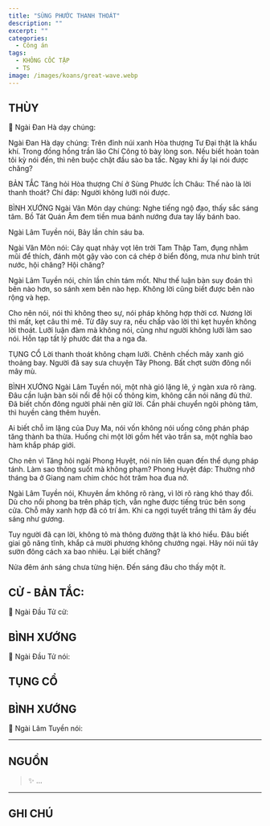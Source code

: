 ```yaml
---
title: "SÙNG PHƯỚC THANH THOÁT"
description: ""
excerpt: ""
categories:
  - Công án
tags:
  - KHÔNG CỐC TẬP
  - TS 
image: /images/koans/great-wave.webp
---
```


## THÙY

📢 Ngài Đan Hà dạy chúng:

Ngài Đan Hà dạy chúng: Trên đỉnh núi xanh Hòa thượng Tư Đại thật là khẩu khí. Trong đồng hồng trần lão Chí Công tỏ bày lòng son. Nếu biết hoàn toàn tôi kỳ nói đến, thì nên buộc chặt đầu sào ba tấc. Ngay khi ấy lại nói được chăng?

BẢN TẮC
Tăng hỏi Hòa thượng Chí ở Sùng Phước Ích Châu: Thế nào là lời thanh thoát?
Chí đáp: Người không lưỡi nói được.

BÌNH XƯỚNG
Ngài Vân Môn dạy chúng: Nghe tiếng ngộ đạo, thấy sắc sáng tâm. Bồ Tát Quán Âm đem tiền mua bánh nướng đưa tay lấy bánh bao.

Ngài Lâm Tuyền nói, Bảy lần chín sáu ba.

Ngài Vân Môn nói: Cây quạt nhảy vọt lên trời Tam Thập Tam, đụng nhằm mũi để thích, đánh một gậy vào con cá chép ở biển đông, mưa như bình trút nước, hội chăng? Hội chăng?

Ngài Lâm Tuyền nói, chín lần chín tám mốt. Như thế luận bàn suy đoán thì bên nào hơn, so sánh xem bên nào hẹp. Không lời cũng biết được bên nào rộng và hẹp.

Cho nên nói, nói thì không theo sự, nói pháp không hợp thời cơ. Nương lời thì mất, kẹt câu thì mê. Từ đây suy ra, nếu chấp vào lời thì kẹt huyền không lời thoát. Lưỡi luận đàm mà không nói, cũng như người không lưỡi làm sao nói. Hỗn tạp tất lý phước đát tha a nga đa.

TỤNG CỔ
Lời thanh thoát không chạm lưỡi.
Chênh chếch mây xanh gió thoảng bay.
Người đã say sưa chuyện Tây Phong.
Bất chợt sườn đông nổi mây mù.

BÌNH XƯỚNG
Ngài Lâm Tuyền nói, một nhà gió lặng lẽ, ý ngàn xưa rõ ràng. Đâu cần luận bàn sôi nổi để hội cố thông kim, không cần nói năng đủ thứ. Đã biết chốn đông người phải nên giữ lời. Cần phải chuyển ngôi phòng tâm, thì huyền càng thêm huyền.

Ai biết chỗ im lặng của Duy Ma, nói vốn không nói uống công phán pháp tăng thành ba thừa. Huống chi một lời gồm hết vào trần sa, một nghĩa bao hàm khắp pháp giới.

Cho nên vì Tăng hỏi ngài Phong Huyệt, nói nín liên quan đến thể dụng pháp tánh. Làm sao thông suốt mà không phạm?
Phong Huyệt đáp: Thường nhớ tháng ba ở Giang nam chim chóc hót trăm hoa đua nở.

Ngài Lâm Tuyền nói, Khuyên ầm không rõ ràng, vì lời rõ ràng khó thay đổi. Dù cho nổi phong ba trên pháp tịch, vẫn nghe được tiếng trúc bên song cửa. Chỗ mây xanh hợp đã có trí âm. Khi ca ngợi tuyết trắng thì tâm ấy đều sáng như gương.

Tuy người đã cạn lời, không tỏ mà thông đường thật là khó hiểu. Đâu biết giai gõ năng tĩnh, khắp cả mười phương không chướng ngại. Hãy nói núi tây sườn đông cách xa bao nhiêu. Lại biết chăng?

Nửa đêm ánh sáng chưa từng hiện.
Đến sáng đâu cho thấy một ít.

## CỬ - BẢN TẮC:

📢 Ngài Đầu Tử cử:

> 

## BÌNH XƯỚNG

📢 Ngài Đầu Tử nói:


## TỤNG CỔ

> 

## BÌNH XƯỚNG

📢 Ngài Lâm Tuyền nói:



<hr class="blog-rule" />

## NGUỒN

> ✨ ...

<hr class="blog-rule" />

## GHI CHÚ

[^1]: ⭐️ <a href="/masters/Baizhang-Huaihai" target="_blank">🔗 TS </a>


